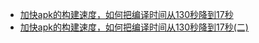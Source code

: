 - [加快apk的构建速度，如何把编译时间从130秒降到17秒](https://www.jianshu.com/p/53923d8f241c)
- [加快apk的构建速度，如何把编译时间从130秒降到17秒(二)](https://www.jianshu.com/p/6785ddb4383f)